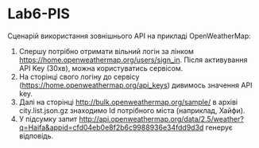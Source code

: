 # Lab6-PIS
Сценарій використання зовнішнього API на прикладі OpenWeatherMap:
1. Спершу потрібно отримати вільний логін за лінком https://home.openweathermap.org/users/sign_in. Після активування API Key (30хв), можна користуватись сервісом.
2. На сторінці свого логіну до сервісу (https://home.openweathermap.org/api_keys) дивимось значення API key.
3. Далі на сторінці http://bulk.openweathermap.org/sample/ в архіві city.list.json.gz знаходимо Id потрібного міста (наприклад, Хайфи).
4. У підсумку запит http://api.openweathermap.org/data/2.5/weather?q=Haifa&appid=cfd04eb0e8f2b6c9988936e34fdd9d3d генерує відповідь. 

